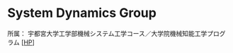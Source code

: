 # System Dynamics Group

所属： 宇都宮大学工学部機械システム工学コース／大学院機械知能工学プログラム [[HP](http://www.mech.utsunomiya-u.ac.jp/)]
